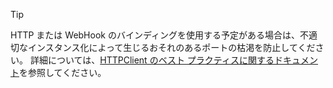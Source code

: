 > [!TIP]
>
> HTTP または WebHook のバインディングを使用する予定がある場合は、不適切なインスタンス化によって生じるおそれのあるポートの枯渇を防止してください。 詳細については、[HTTPClient のベスト プラクティスに関するドキュメント](https://github.com/mspnp/performance-optimization/blob/master/ImproperInstantiation/docs/ImproperInstantiation.md)を参照してください。
>
